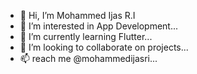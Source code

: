 - 👋 Hi, I’m Mohammed Ijas R.I
- 👀 I’m interested in App Development...
- 🌱 I’m currently learning Flutter...
- 💞️ I’m looking to collaborate on projects...
- 📫 reach me @mohammedijasri...

<!---
mohammedijasri/mohammedijasri is a ✨ special ✨ repository because its `README.md` (this file) appears on your GitHub profile.
You can click the Preview link to take a look at your changes.
--->
